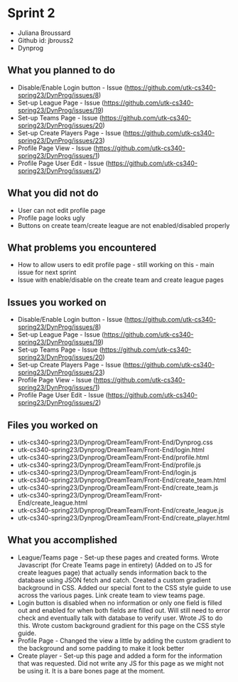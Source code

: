 # Sprint 2
* Juliana Broussard
* Github id: jbrouss2
* Dynprog

## What you planned to do
* Disable/Enable Login button - Issue (https://github.com/utk-cs340-spring23/DynProg/issues/8)
* Set-up League Page - Issue (https://github.com/utk-cs340-spring23/DynProg/issues/19)
* Set-up Teams Page - Issue (https://github.com/utk-cs340-spring23/DynProg/issues/20)
* Set-up Create Players Page - Issue (https://github.com/utk-cs340-spring23/DynProg/issues/23)
* Profile Page View - Issue (https://github.com/utk-cs340-spring23/DynProg/issues/1)
* Profile Page User Edit - Issue (https://github.com/utk-cs340-spring23/DynProg/issues/2)

## What you did not do
* User can not edit profile page
* Profile page looks ugly
* Buttons on create team/create league are not enabled/disabled properly

## What problems you encountered
* How to allow users to edit profile page - still working on this - main issue for next sprint
* Issue with enable/disable on the create team and create league pages

## Issues you worked on
* Disable/Enable Login button - Issue (https://github.com/utk-cs340-spring23/DynProg/issues/8)
* Set-up League Page - Issue (https://github.com/utk-cs340-spring23/DynProg/issues/19)
* Set-up Teams Page - Issue (https://github.com/utk-cs340-spring23/DynProg/issues/20)
* Set-up Create Players Page - Issue (https://github.com/utk-cs340-spring23/DynProg/issues/23)
* Profile Page View - Issue (https://github.com/utk-cs340-spring23/DynProg/issues/1)
* Profile Page User Edit - Issue (https://github.com/utk-cs340-spring23/DynProg/issues/2)

## Files you worked on
* utk-cs340-spring23/Dynprog/DreamTeam/Front-End/Dynprog.css
* utk-cs340-spring23/Dynprog/DreamTeam/Front-End/login.html
* utk-cs340-spring23/Dynprog/DreamTeam/Front-End/profile.html
* utk-cs340-spring23/Dynprog/DreamTeam/Front-End/profile.js
* utk-cs340-spring23/Dynprog/DreamTeam/Front-End/login.js
* utk-cs340-spring23/Dynprog/DreamTeam/Front-End/create_team.html
* utk-cs340-spring23/Dynprog/DreamTeam/Front-End/create_team.js
* utk-cs340-spring23/Dynprog/DreamTeam/Front-End/create_league.html
* utk-cs340-spring23/Dynprog/DreamTeam/Front-End/create_league.js
* utk-cs340-spring23/Dynprog/DreamTeam/Front-End/create_player.html

## What you accomplished
* League/Teams page - Set-up these pages and created forms. Wrote Javascript (for Create Teams page in entirety) (Added on to JS for create leagues page) that 
actually sends information back to the database using JSON fetch and catch. Created a custom gradient background in CSS. Added our special font to the CSS style 
guide to use across the various pages. Link create team to view teams page.
* Login button is disabled when no information or only one field is filled out and enabled for when both fields are filled out. Will still need to error check and 
eventually talk with database to verify user. Wrote JS to do this. Wrote custom background gradient for this page on the CSS style guide.
* Profile Page - Changed the view a little by adding the custom gradient to the background and some padding to make it look better
* Create player - Set-up this page and added a form for the information that was requested. Did not write any JS for this page as we might not be using it. It is a 
bare bones page at the moment.

